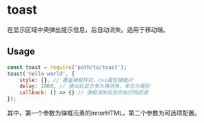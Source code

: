 # toast

在显示区域中央弹出提示信息，后自动消失。适用于移动端。

## Usage

```js
const toast = require('path/to/toast');
toast('hello world', {
    style: {}, // 覆盖弹框样式，css属性键值对
    delay: 2000, // 弹出后显示多久再消失，单位为毫秒
    callback: () => {} // 弹框消失后异步执行的回调
});
```

其中，第一个参数为弹框元素的innerHTML，第二个参数为可选项配置。

